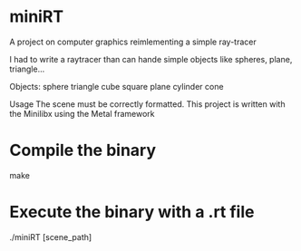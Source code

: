 # miniRT
A project on computer graphics reimlementing a simple ray-tracer

I had to write a raytracer than can hande simple objects like spheres, plane, triangle...

Objects:
sphere triangle cube square plane cylinder cone

Usage
The scene must be correctly formatted.
This project is written with the Minilibx using the Metal framework

# Compile the binary
make

# Execute the binary with a .rt file
./miniRT [scene_path]
